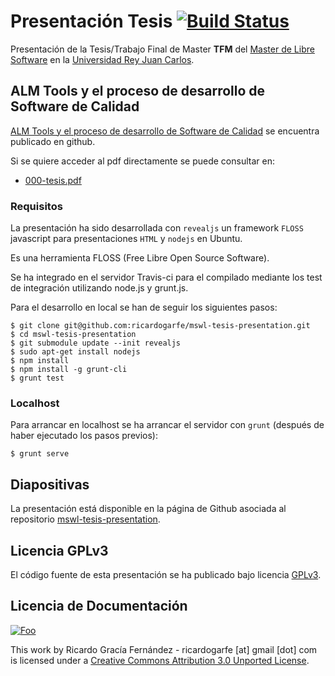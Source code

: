 # Presentación Tesis [![Build Status](https://travis-ci.org/ricardogarfe/mswl-tesis-presentation.png?branch=master)](https://travis-ci.org/ricardogarfe/mswl-tesis-presentation)

Presentación de la Tesis/Trabajo Final de Master **TFM** del [Master de Libre Software](http://master.libresoft.es/) en la [Universidad Rey Juan Carlos](http://www.urjc.es/).

## ALM Tools y el proceso de desarrollo de Software de Calidad

[ALM Tools y el proceso de desarrollo de Software de Calidad](http://github.com/ricardogarfe/mswl-tesis) se encuentra publicado en github.

Si se quiere acceder al pdf directamente se puede consultar en:

* [000-tesis.pdf](https://github.com/ricardogarfe/mswl-tesis/blob/master/memoria/000-tesis.pdf?raw=true)

### Requisitos

La presentación ha sido desarrollada con `revealjs` un framework `FLOSS` javascript para presentaciones `HTML` y `nodejs` en Ubuntu.

Es una herramienta FLOSS (Free Libre Open Source Software).

Se ha integrado en el servidor Travis-ci para el compilado mediante los test de integración utilizando node.js y grunt.js.

Para el desarrollo en local se han de seguir los siguientes pasos:

```shell
$ git clone git@github.com:ricardogarfe/mswl-tesis-presentation.git
$ cd mswl-tesis-presentation
$ git submodule update --init revealjs
$ sudo apt-get install nodejs
$ npm install
$ npm install -g grunt-cli
$ grunt test
```

### Localhost

Para arrancar en localhost se ha arrancar el servidor con `grunt` (después de haber ejecutado los pasos previos):

```shell
$ grunt serve
```

## Diapositivas

La presentación está disponible en la página de Github asociada al repositorio [mswl-tesis-presentation](http://ricardogarfe.github.io/mswl-tesis-presentation).

## Licencia GPLv3

El código fuente de esta presentación se ha publicado bajo licencia [GPLv3](http://www.gnu.org/licenses/gpl.html).

## Licencia de Documentación

<a href="http://creativecommons.org/licenses/by/3.0/" rel="Creative Commons Attribution 3.0">![Foo](http://i.creativecommons.org/l/by/3.0/88x31.png)</a>

This work by Ricardo Gracía Fernández - ricardogarfe [at] gmail [dot] com is licensed under a [Creative Commons Attribution 3.0 Unported License](http://creativecommons.org/licenses/by/3.0/).
